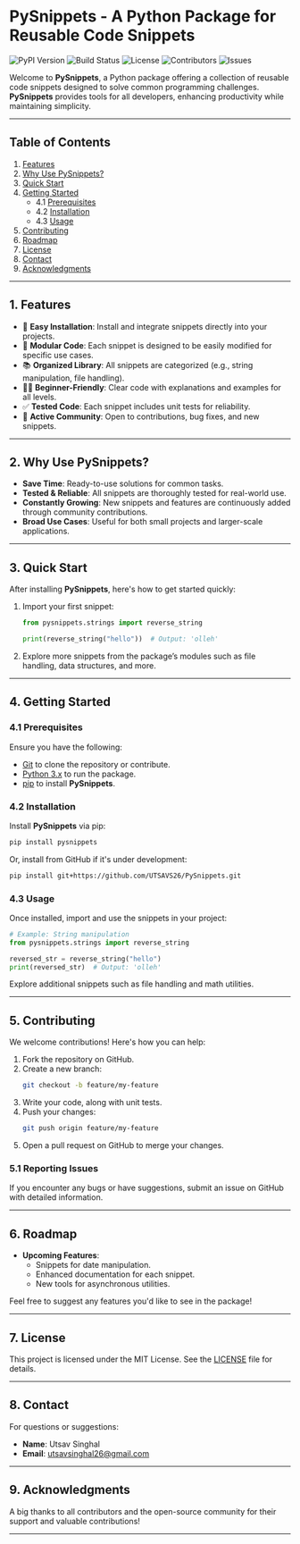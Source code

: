 # PySnippets - A Python Package for Reusable Code Snippets

![PyPI Version](https://img.shields.io/pypi/v/pysnippets) 
![Build Status](https://img.shields.io/github/actions/workflow/status/UTSAVS26/PySnippets/python-package.yml) 
![License](https://img.shields.io/github/license/UTSAVS26/PySnippets) 
![Contributors](https://img.shields.io/github/contributors/UTSAVS26/PySnippets)
![Issues](https://img.shields.io/github/issues/UTSAVS26/PySnippets)

Welcome to **PySnippets**, a Python package offering a collection of reusable code snippets designed to solve common programming challenges. **PySnippets** provides tools for all developers, enhancing productivity while maintaining simplicity.

---

## Table of Contents

1. [Features](#features)
2. [Why Use PySnippets?](#why-use-pysnippets)
3. [Quick Start](#quick-start)
4. [Getting Started](#getting-started)
   - 4.1 [Prerequisites](#prerequisites)
   - 4.2 [Installation](#installation)
   - 4.3 [Usage](#usage)
5. [Contributing](#contributing)
6. [Roadmap](#roadmap)
7. [License](#license)
8. [Contact](#contact)
9. [Acknowledgments](#acknowledgments)

---

## 1. Features

- 🚀 **Easy Installation**: Install and integrate snippets directly into your projects.
- 🧩 **Modular Code**: Each snippet is designed to be easily modified for specific use cases.
- 📚 **Organized Library**: All snippets are categorized (e.g., string manipulation, file handling).
- 👨‍💻 **Beginner-Friendly**: Clear code with explanations and examples for all levels.
- ✅ **Tested Code**: Each snippet includes unit tests for reliability.
- 👥 **Active Community**: Open to contributions, bug fixes, and new snippets.

---

## 2. Why Use PySnippets?

- **Save Time**: Ready-to-use solutions for common tasks.
- **Tested & Reliable**: All snippets are thoroughly tested for real-world use.
- **Constantly Growing**: New snippets and features are continuously added through community contributions.
- **Broad Use Cases**: Useful for both small projects and larger-scale applications.

---

## 3. Quick Start

After installing **PySnippets**, here's how to get started quickly:

1. Import your first snippet:
    ```python
    from pysnippets.strings import reverse_string
    
    print(reverse_string("hello"))  # Output: 'olleh'
    ```
2. Explore more snippets from the package’s modules such as file handling, data structures, and more.

---

## 4. Getting Started

### 4.1 Prerequisites

Ensure you have the following:

- [Git](https://git-scm.com/) to clone the repository or contribute.
- [Python 3.x](https://www.python.org/downloads/) to run the package.
- [pip](https://pip.pypa.io/en/stable/) to install **PySnippets**.

### 4.2 Installation

Install **PySnippets** via pip:

```bash
pip install pysnippets
```

Or, install from GitHub if it's under development:

```bash
pip install git+https://github.com/UTSAVS26/PySnippets.git
```

### 4.3 Usage

Once installed, import and use the snippets in your project:

```python
# Example: String manipulation
from pysnippets.strings import reverse_string

reversed_str = reverse_string("hello")
print(reversed_str)  # Output: 'olleh'
```

Explore additional snippets such as file handling and math utilities.

---

## 5. Contributing

We welcome contributions! Here's how you can help:

1. Fork the repository on GitHub.
2. Create a new branch:
    ```bash
    git checkout -b feature/my-feature
    ```
3. Write your code, along with unit tests.
4. Push your changes:
    ```bash
    git push origin feature/my-feature
    ```
5. Open a pull request on GitHub to merge your changes.

### 5.1 Reporting Issues

If you encounter any bugs or have suggestions, submit an issue on GitHub with detailed information.

---

## 6. Roadmap

- **Upcoming Features**:
  - Snippets for date manipulation.
  - Enhanced documentation for each snippet.
  - New tools for asynchronous utilities.

Feel free to suggest any features you'd like to see in the package!

---

## 7. License

This project is licensed under the MIT License. See the [LICENSE](LICENSE) file for details.

---

## 8. Contact

For questions or suggestions:

- **Name**: Utsav Singhal
- **Email**: utsavsinghal26@gmail.com

---

## 9. Acknowledgments

A big thanks to all contributors and the open-source community for their support and valuable contributions!

---
